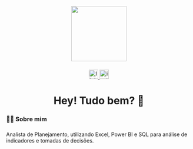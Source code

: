 <div align="center">
  <img height="150" src="https://i.pinimg.com/originals/e8/f4/53/e8f453469a3ec97ecd354df465d73913.gif"  />
</div>

###

<div align="center">
  <a href="https://www.linkedin.com/in/rayanmuryell/" target="_blank">
    <img src="https://img.shields.io/static/v1?message=LinkedIn&logo=linkedin&label=&color=0077B5&logoColor=white&labelColor=&style=for-the-badge" height="25" alt="linkedin logo"  />
  </a>
  <a href="https://www.instagram.com/rayanmuryell" target="_blank">
    <img src="https://img.shields.io/static/v1?message=Instagram&logo=instagram&label=&color=E4405F&logoColor=white&labelColor=&style=for-the-badge" height="25" alt="instagram logo"  />
  </a>
</div>

###

###

<h1 align="center">Hey! Tudo bem? 👋</h1>

###

<h3 align="left">👨‍💻 Sobre mim</h3>

###
Analista de Planejamento, utilizando Excel, Power BI e SQL para análise de indicadores e tomadas de decisões.
